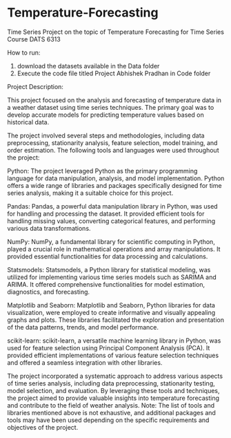 # Temperature-Forecasting
Time Series Project on the topic of Temperature Forecasting for Time Series Course DATS 6313

How to run:
1. download the datasets available in the Data folder
2. Execute the code file titled Project Abhishek Pradhan in Code folder


Project Description:

This project focused on the analysis and forecasting of temperature data in a weather dataset using time series techniques. The primary goal was to develop accurate models for predicting temperature values based on historical data.

The project involved several steps and methodologies, including data preprocessing, stationarity analysis, feature selection, model training, and order estimation. The following tools and languages were used throughout the project:

Python: The project leveraged Python as the primary programming language for data manipulation, analysis, and model implementation. Python offers a wide range of libraries and packages specifically designed for time series analysis, making it a suitable choice for this project.

Pandas: Pandas, a powerful data manipulation library in Python, was used for handling and processing the dataset. It provided efficient tools for handling missing values, converting categorical features, and performing various data transformations.

NumPy: NumPy, a fundamental library for scientific computing in Python, played a crucial role in mathematical operations and array manipulations. It provided essential functionalities for data processing and calculations.

Statsmodels: Statsmodels, a Python library for statistical modeling, was utilized for implementing various time series models such as SARIMA and ARIMA. It offered comprehensive functionalities for model estimation, diagnostics, and forecasting.

Matplotlib and Seaborn: Matplotlib and Seaborn, Python libraries for data visualization, were employed to create informative and visually appealing graphs and plots. These libraries facilitated the exploration and presentation of the data patterns, trends, and model performance.

scikit-learn: scikit-learn, a versatile machine learning library in Python, was used for feature selection using Principal Component Analysis (PCA). It provided efficient implementations of various feature selection techniques and offered a seamless integration with other libraries.

The project incorporated a systematic approach to address various aspects of time series analysis, including data preprocessing, stationarity testing, model selection, and evaluation. By leveraging these tools and techniques, the project aimed to provide valuable insights into temperature forecasting and contribute to the field of weather analysis.
Note: The list of tools and libraries mentioned above is not exhaustive, and additional packages and tools may have been used depending on the specific requirements and objectives of the project.

